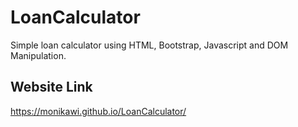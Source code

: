 # LoanCalculator

Simple loan calculator using HTML, Bootstrap, Javascript and DOM Manipulation. 

## Website Link
https://monikawi.github.io/LoanCalculator/
